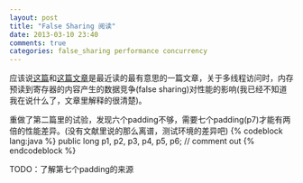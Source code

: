 ```yaml
---
layout: post
title: "False Sharing 阅读"
date: 2013-03-10 23:40
comments: true
categories: false_sharing performance concurrency
---
```

应该说[这篇](http://ifeve.com/disruptor-cacheline-padding/)和[这篇文章](http://ifeve.com/false-sharing/)是最近读的最有意思的一篇文章，关于多线程访问时，内存预读到寄存器的内容产生的数据竞争(false sharing)对性能的影响(我已经不知道我在说什么了，文章里解释的很清楚)。

重做了第二篇里的试验，发现六个padding不够，需要七个padding(p7)才能有两倍的性能差异。(没有文献里说的那么离谱，测试环境的差异吧)
{% codeblock lang:java %}
public long p1, p2, p3, p4, p5, p6; // comment out
{% endcodeblock %}

TODO：了解第七个padding的来源